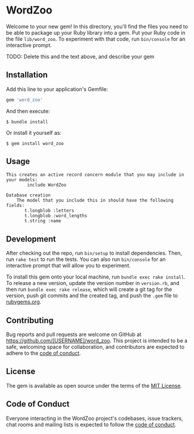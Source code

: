 # WordZoo

Welcome to your new gem! In this directory, you'll find the files you need to be able to package up your Ruby library into a gem. Put your Ruby code in the file `lib/word_zoo`. To experiment with that code, run `bin/console` for an interactive prompt.

TODO: Delete this and the text above, and describe your gem

## Installation

Add this line to your application's Gemfile:

```ruby
gem 'word_zoo'
```

And then execute:

    $ bundle install

Or install it yourself as:

    $ gem install word_zoo

## Usage

    This creates an active record concern module that you may include in your models:
            include WordZoo

    Database creation
        The model that you include this in should have the following fields:
           t.longblob :letters
           t.longblob :word_lengths
           t.string :name




## Development

After checking out the repo, run `bin/setup` to install dependencies. Then, run `rake test` to run the tests. You can also run `bin/console` for an interactive prompt that will allow you to experiment.

To install this gem onto your local machine, run `bundle exec rake install`. To release a new version, update the version number in `version.rb`, and then run `bundle exec rake release`, which will create a git tag for the version, push git commits and the created tag, and push the `.gem` file to [rubygems.org](https://rubygems.org).

## Contributing

Bug reports and pull requests are welcome on GitHub at https://github.com/[USERNAME]/word_zoo. This project is intended to be a safe, welcoming space for collaboration, and contributors are expected to adhere to the [code of conduct](https://github.com/[USERNAME]/word_zoo/blob/master/CODE_OF_CONDUCT.md).

## License

The gem is available as open source under the terms of the [MIT License](https://opensource.org/licenses/MIT).

## Code of Conduct

Everyone interacting in the WordZoo project's codebases, issue trackers, chat rooms and mailing lists is expected to follow the [code of conduct](https://github.com/[USERNAME]/word_zoo/blob/master/CODE_OF_CONDUCT.md).
